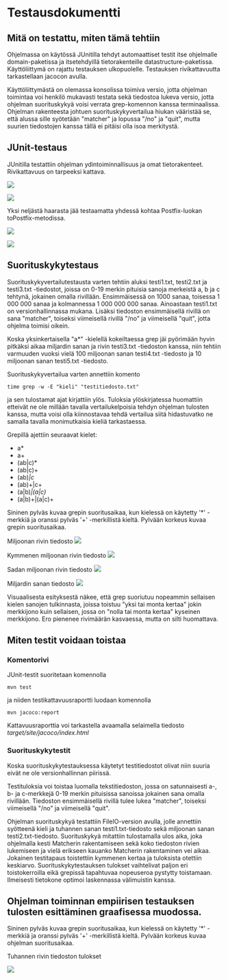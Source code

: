 # Testausdokumentti

## Mitä on testattu, miten tämä tehtiin

Ohjelmassa on käytössä JUnitilla tehdyt automaattiset testit itse ohjelmalle domain-paketissa ja itsetehdyillä tietorakenteille datastructure-paketissa. Käyttöliittymä on rajattu testauksen ulkopuolelle. Testauksen rivikattavuutta tarkastellaan jacocon avulla.

Käyttöliittymästä on olemassa konsolissa toimiva versio, jotta ohjelman toimintaa voi henkilö mukavasti testata sekä tiedostoa lukeva versio, jotta ohjelman suorituskykyä voisi verrata grep-komennon kanssa terminaalissa. Ohjelman rakenteesta johtuen suorituskykyvertailua hiukan vääristää se, että alussa sille syötetään "matcher" ja lopussa "/no" ja "quit", mutta suurien tiedostojen kanssa tällä ei pitäisi olla isoa merkitystä.

## JUnit-testaus

JUnitilla testattiin ohjelman ydintoiminnallisuus ja omat tietorakenteet. Rivikattavuus on tarpeeksi kattava.

![](https://github.com/strajama/regular-expression-engine/blob/master/documentation/kuvia/all.png)

![](https://github.com/strajama/regular-expression-engine/blob/master/documentation/kuvia/domain.png)

Yksi neljästä haarasta jää testaamatta yhdessä kohtaa Postfix-luokan toPostfix-metodissa.

![](https://github.com/strajama/regular-expression-engine/blob/master/documentation/kuvia/postfix.png)

![](https://github.com/strajama/regular-expression-engine/blob/master/documentation/kuvia/toPostfix.png)

## Suorituskykytestaus

Suorituskykyvertailutestausta varten tehtiin aluksi testi1.txt, testi2.txt ja testi3.txt -tiedostot, joissa on 0-19 merkin pituisia sanoja merkeistä a, b ja c tehtynä, jokainen omalla rivillään. Ensimmäisessä on 1000 sanaa, toisessa 1 000 000 sanaa ja kolmannessa 1 000 000 000 sanaa. Ainoastaan testi1.txt on versionhallinnassa mukana. Lisäksi tiedoston ensimmäisellä rivillä on sana "matcher", toiseksi viimeisellä rivillä "/no" ja viimeisellä "quit", jotta ohjelma toimisi oikein.

Koska yksinkertaisella "a*" -kielellä kokeiltaessa grep jäi pyörimään hyvin pitkäksi aikaa miljardin sanan ja rivin testi3.txt -tiedoston kanssa, niin tehtiin varmuuden vuoksi vielä 100 miljoonan sanan testi4.txt -tiedosto ja 10 miljoonan sanan testi5.txt -tiedosto.

Suorituskykyvertailua varten annettiin komento

```
time grep -w -E "kieli" "testitiedosto.txt"
```

ja sen tulostamat ajat kirjattiin ylös. Tuloksia ylöskirjatessa huomattiin etteivät ne ole millään tavalla vertailukelpoisia tehdyn ohjelman tulosten kanssa, mutta voisi olla kiinnostavaa tehdä vertailua siitä hidastuvatko ne samalla tavalla monimutkaisia kieliä tarkastaessa.

Grepillä ajettiin seuraavat kielet:
- a*
- a+
- (ab|c)*
- (ab|c)+
- (ab)*|c*
- (ab)+|c+
- (a|b)*|(a|c)*
- (a|b)+|(a|c)+

Sininen pylväs kuvaa grepin suoritusaikaa, kun kielessä on käytetty '*' -merkkiä ja oranssi pylväs '+' -merkillistä kieltä. Pylvään korkeus kuvaa grepin suoritusaikaa.

Miljoonan rivin tiedosto
![](https://github.com/strajama/regular-expression-engine/blob/master/documentation/kuvia/1000%20000.png)

Kymmenen miljoonan rivin tiedosto
![](https://github.com/strajama/regular-expression-engine/blob/master/documentation/kuvia/10%20000%20000.png)

Sadan miljoonan rivin tiedosto
![](https://github.com/strajama/regular-expression-engine/blob/master/documentation/kuvia/100%20000%20000.png)

Miljardin sanan tiedosto
![](https://github.com/strajama/regular-expression-engine/blob/master/documentation/kuvia/1000%20000%20000.png)

Visuaalisesta esityksestä näkee, että grep suoriutuu nopeammin sellaisen kielen sanojen tulkinnasta, joissa toistuu "yksi tai monta kertaa" jokin merkkijono kuin sellaisen, jossa on "nolla tai monta kertaa" kyseinen merkkijono. Ero pienenee rivimäärän kasvaessa, mutta on silti huomattava.

## Miten testit voidaan toistaa

### Komentorivi

JUnit-testit suoritetaan komennolla

```
mvn test
```

ja niiden testikattavuusraportti luodaan komennolla

```
mvn jacoco:report
```

Kattavuusraporttia voi tarkastella avaamalla selaimella tiedosto _target/site/jacoco/index.html_

### Suorituskykytestit

Koska suorituskykytestauksessa käytetyt testitiedostot olivat niin suuria eivät ne ole versionhallinnan piirissä. 

Testituloksia voi toistaa luomalla tekstitiedoston, jossa on satunnaisesti a-, b- ja c-merkkejä 0-19 merkin pituisissa sanoissa jokainen sana omalla rivillään. Tiedoston ensimmäisellä rivillä tulee lukea "matcher", toiseksi viimeisellä "/no" ja viimeisellä "quit".

Ohjelman suorituskykyä testattiin FileIO-version avulla, jolle annettiin syötteenä kieli ja tuhannen sanan testi1.txt-tiedosto sekä miljoonan sanan testi2.txt-tiedosto. Suorituskykyä mitattiin tulostamalla ulos aika, joka ohjelmalla kesti Matcherin rakentamiseen sekä koko tiedoston rivien lukemiseen ja vielä erikseen kauanko Matcherin rakentaminen vei aikaa. Jokainen testitapaus toistettiin kymmenen kertaa ja tuloksista otettiin keskiarvo. Suorituskykytestauksen tulokset vaihtelivat paljon eri toistokerroilla eikä grepissä tapahtuvaa nopeuseroa pystytty toistamaan. Ilmeisesti tietokone optimoi laskennassa välimuistin kanssa.

## Ohjelman toiminnan empiirisen testauksen tulosten esittäminen graafisessa muodossa.

Sininen pylväs kuvaa grepin suoritusaikaa, kun kielessä on käytetty '*' -merkkiä ja oranssi pylväs '+' -merkillistä kieltä. Pylvään korkeus kuvaa ohjelman suoritusaikaa.

Tuhannen rivin tiedoston tulokset

![](https://github.com/strajama/regular-expression-engine/blob/master/documentation/kuvia/1000own.png)
